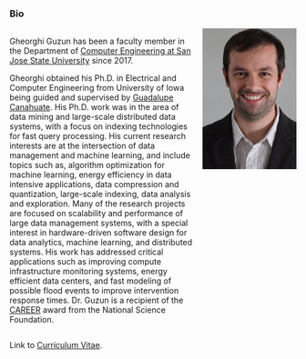 ### Bio

<div style="display: grid; grid-template-columns: auto auto; column-gap: 15px;">
  <div>
  <p>
Gheorghi Guzun has been a faculty member in the Department of <a href="https://sjsu.edu/cmpe">Computer Engineering at San Jose State University</a> since 2017. 
</p>
  <p>
Gheorghi obtained his Ph.D. in Electrical and Computer Engineering from University of Iowa being guided and supervised by <a href="https://engineering.uiowa.edu/people/guadalupe-canahuate">Guadalupe Canahuate</a>. His Ph.D. work was in the area of data mining and large-scale distributed data systems, with a focus on indexing technologies for fast query processing.  
His current research interests are at the intersection of data management and machine learning, and include topics such as, algorithm optimization for machine learning, energy efficiency in data intensive applications, data compression and quantization, large-scale indexing, data analysis and exploration. Many of the research projects are focused on scalability and performance of large data management systems, with a special interest in hardware-driven software design for data analytics, machine learning, and distributed systems. His work has addressed critical applications such as improving compute infrastructure monitoring systems, energy efficient data centers, and fast modeling of possible flood events to improve intervention response times. Dr. Guzun is a recipient of the <a href="https://www.nsf.gov/awardsearch/showAward?AWD_ID=2238291">CAREER</a> award from the National Science Foundation. 
  
  </p>
  </div>
  <div style="vertical-align: top;">
    <img src="gguzun.jpg" width="165px"/>
  </div>
</div>


Link to [Curriculum Vitae](CV.pdf).


<!--### Recent Activities
- (10/2023) Our paper, "Workload-Aware Cache Management of Bitmap Indices" has been accepted for publication at BDCAT 2023. Congratulations to my student co-author Julia Kaeppel!
-->

<!--### Quick Links
- Leave the CS department [some feedback](https://forms.gle/Ltassc7BQkNfnnXB7). -->

